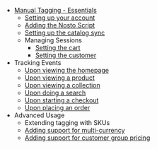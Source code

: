 * [Manual Tagging - Essentials](Manual-implementation)
  * [Setting up your account](https://github.com/Nosto/techdocs/wiki/SPA:-Basics#Setting-up-your-account)
  * [Adding the Nosto Script](https://github.com/Nosto/techdocs/wiki/SPA:-Basics#Add-Nosto-script)
  * [Setting up the catalog sync](https://github.com/Nosto/techdocs/wiki/SPA:-Basics#setting-up-catalog-sync)
  * Managing Sessions
    * [Setting the cart
](https://github.com/Nosto/techdocs/wiki/SPA:-Basics#setting-the-cart)
    * [Setting the customer
](https://github.com/Nosto/techdocs/wiki/SPA:-Basics#setting-the-customer)
* Tracking Events
  * [Upon viewing the homepage](https://github.com/Nosto/techdocs/wiki/SPA:-Basics#upon-viewing-the-homepage) 
  * [Upon viewing a product
](https://github.com/Nosto/techdocs/wiki/SPA:-Basics#upon-viewing-a-product)
  * [Upon viewing a collection
](https://github.com/Nosto/techdocs/wiki/SPA:-Basics#upon-viewing-a-collection)
  * [Upon doing a search
](https://github.com/Nosto/techdocs/wiki/SPA:-Basics#upon-doing-a-search)
  * [Upon starting a checkout
](https://github.com/Nosto/techdocs/wiki/SPA:-Basics#upon-starting-a-checkout)
  * [Upon placing an order](https://github.com/Nosto/techdocs/wiki/SPA:-Basics#upon-placing-an-order)
* Advanced Usage
  * Extending tagging with SKUs
  * [Adding support for multi-currency](https://github.com/Nosto/techdocs/wiki/SPA:-Adding-support-for-multi-currency)
  * [Adding support for customer group pricing](https://github.com/Nosto/techdocs/wiki/SPA:-Adding-support-for-customer-group-pricing)